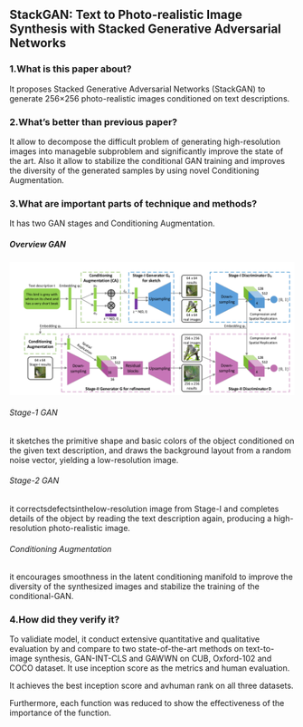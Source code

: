## StackGAN: Text to Photo-realistic Image Synthesis with Stacked Generative Adversarial Networks

### 1.What is this paper about?

It proposes Stacked Generative Adversarial Networks (StackGAN) to generate 256×256 photo-realistic images conditioned on text descriptions.

### 2.What’s better than previous paper?

It allow to decompose the difficult problem of generating high-resolution images into manageble subproblem and significantly improve the state of the art. Also it allow to stabilize the conditional GAN training and improves the diversity of the generated samples by using novel Conditioning Augmentation.

### 3.What are important parts of technique and methods?

It has two GAN stages and Conditioning Augmentation.

##### Overview GAN
![model](../../../img/StackGAN_Text_to_Photo-realistic_Image_Synthesis_with_Stacked_Generative_Adversarial_Networks.jpg) 

###### Stage-1 GAN
it sketches the primitive shape and basic colors of the object conditioned on the given text description, and draws the background layout from a random noise vector, yielding a low-resolution image.

###### Stage-2 GAN
it correctsdefectsinthelow-resolution image from Stage-I and completes details of the object by reading the text description again, producing a high-resolution photo-realistic image.

###### Conditioning Augmentation
it encourages smoothness in the latent conditioning manifold to improve the diversity of the synthesized images and stabilize the training of the conditional-GAN.


### 4.How did they verify it?

To validiate model, it conduct extensive quantitative and qualitative evaluation by and compare to two state-of-the-art methods on text-to-image synthesis, GAN-INT-CLS and GAWWN on CUB, Oxford-102 and  COCO dataset. It use inception score as the metrics and human evaluation.

It achieves the best inception score and avhuman rank on all three datasets.

Furthermore, each function was reduced to show the effectiveness of the importance of the function.

